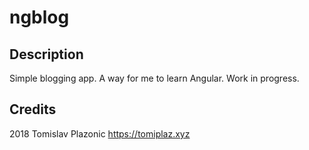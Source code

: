 # ngblog

## Description

Simple blogging app. A way for me to learn Angular. Work in progress.

## Credits

2018
Tomislav Plazonic
https://tomiplaz.xyz
